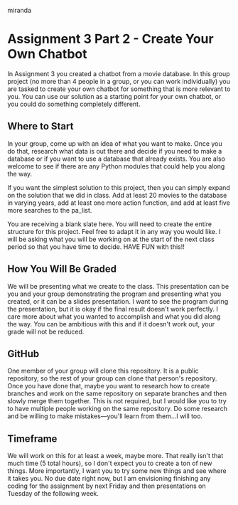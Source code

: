 miranda

# Assignment 3 Part 2 - Create Your Own Chatbot

In Assignment 3 you created a chatbot from a movie database. In this group project (no more than 4 people in a group, or you can work individually) you are tasked to create your own chatbot for something that is more relevant to you. You can use our solution as a starting point for your own chatbot, or you could do something completely different.

## Where to Start

In your group, come up with an idea of what you want to make. Once you do that, research what data is out there and decide if you need to make a database or if you want to use a database that already exists. You are also welcome to see if there are any Python modules that could help you along the way.

If you want the simplest solution to this project, then you can simply expand on the solution that we did in class. Add at least 20 movies to the database in varying years, add at least one more action function, and add at least five more searches to the pa_list.

You are receiving a blank slate here. You will need to create the entire structure for this project. Feel free to adapt it in any way you would like. I will be asking what you will be working on at the start of the next class period so that you have time to decide. HAVE FUN with this!!

## How You Will Be Graded

We will be presenting what we create to the class. This presentation can be you and your group demonstrating the program and presenting what you created, or it can be a slides presentation. I want to see the program during the presentation, but it is okay if the final result doesn't work perfectly. I care more about what you wanted to accomplish and what you did along the way. You can be ambitious with this and if it doesn't work out, your grade will not be reduced.

## GitHub

One member of your group will clone this repository. It is a public repository, so the rest of your group can clone that person's repository. Once you have done that, maybe you want to research how to create branches and work on the same repository on separate branches and then slowly merge them together. This is not required, but I would like you to try to have multiple people working on the same repository. Do some research and be willing to make mistakes—you'll learn from them...I will too.

## Timeframe

We will work on this for at least a week, maybe more. That really isn't that much time (5 total hours), so I don't expect you to create a ton of new things. More importantly, I want you to try some new things and see where it takes you. No due date right now, but I am envisioning finishing any coding for the assignment by next Friday and then presentations on Tuesday of the following week.